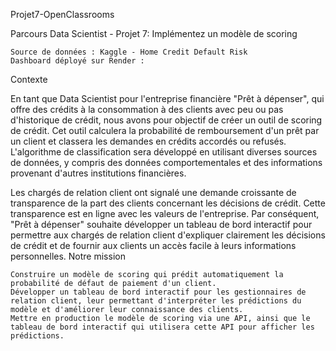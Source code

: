 Projet7-OpenClassrooms

Parcours Data Scientist - Projet 7: Implémentez un modèle de scoring

    Source de données : Kaggle - Home Credit Default Risk
    Dashboard déployé sur Render : 

Contexte

En tant que Data Scientist pour l'entreprise financière "Prêt à dépenser", qui offre des crédits à la consommation à des clients avec peu ou pas d'historique de crédit, nous avons pour objectif de créer un outil de scoring de crédit. Cet outil calculera la probabilité de remboursement d'un prêt par un client et classera les demandes en crédits accordés ou refusés. L'algorithme de classification sera développé en utilisant diverses sources de données, y compris des données comportementales et des informations provenant d'autres institutions financières.

Les chargés de relation client ont signalé une demande croissante de transparence de la part des clients concernant les décisions de crédit. Cette transparence est en ligne avec les valeurs de l'entreprise. Par conséquent, "Prêt à dépenser" souhaite développer un tableau de bord interactif pour permettre aux chargés de relation client d'expliquer clairement les décisions de crédit et de fournir aux clients un accès facile à leurs informations personnelles.
Notre mission

    Construire un modèle de scoring qui prédit automatiquement la probabilité de défaut de paiement d'un client.
    Développer un tableau de bord interactif pour les gestionnaires de relation client, leur permettant d'interpréter les prédictions du modèle et d'améliorer leur connaissance des clients.
    Mettre en production le modèle de scoring via une API, ainsi que le tableau de bord interactif qui utilisera cette API pour afficher les prédictions.
